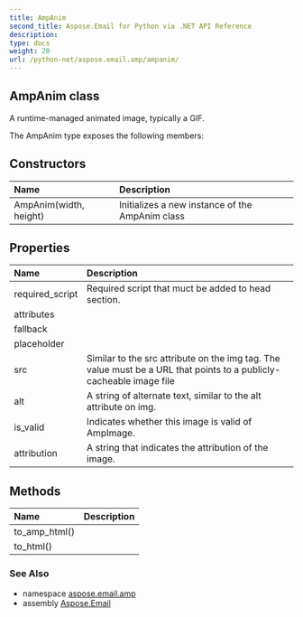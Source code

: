 ```yaml
---
title: AmpAnim
second_title: Aspose.Email for Python via .NET API Reference
description: 
type: docs
weight: 20
url: /python-net/aspose.email.amp/ampanim/
---
```


## AmpAnim class

A runtime-managed animated image, typically a GIF.

The AmpAnim type exposes the following members:
## Constructors
| Name | Description |
| :- | :- |
|AmpAnim(width, height)|Initializes a new instance of the AmpAnim class|
## Properties
| Name | Description |
| :- | :- |
|required_script|Required script that muct be added to head section.|
|attributes|  |
|fallback|  |
|placeholder|  |
|src|Similar to the src attribute on the img tag. The value must be a URL that points to a publicly-cacheable image file|
|alt|A string of alternate text, similar to the alt attribute on img.|
|is_valid|Indicates whether this image is valid of AmpImage.|
|attribution|A string that indicates the attribution of the image.|
## Methods
| Name | Description |
| :- | :- |
|to_amp_html()|  |
|to_html()|  |

### See Also

* namespace [aspose.email.amp](/python-net/aspose.email.amp/)
* assembly [Aspose.Email](/python-net/)

